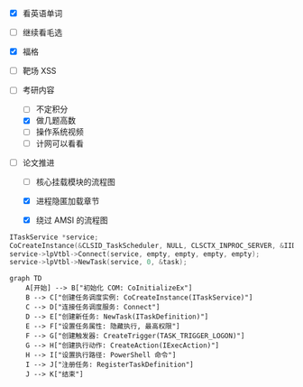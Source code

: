 - [x] 看英语单词
- [ ] 继续看毛选
- [x] 福格
- [ ] 靶场 XSS

- [ ] 考研内容
	- [ ] 不定积分
	- [x] 做几题高数
	- [ ] 操作系统视频
	- [ ] 计网可以看看

- [ ] 论文推进 
	- [ ] 核心挂载模块的流程图
	- [x] 进程隐匿加载章节
	- [x] 绕过 AMSI 的流程图


```C
ITaskService *service;
CoCreateInstance(&CLSID_TaskScheduler, NULL, CLSCTX_INPROC_SERVER, &IID_ITaskService, (LPVOID*)&service);
service->lpVtbl->Connect(service, empty, empty, empty, empty);
service->lpVtbl->NewTask(service, 0, &task);
```

```mermaid
graph TD
    A[开始] --> B["初始化 COM: CoInitializeEx"]
    B --> C["创建任务调度实例: CoCreateInstance(ITaskService)"]
    C --> D["连接任务调度服务: Connect"]
    D --> E["创建新任务: NewTask(ITaskDefinition)"]
    E --> F["设置任务属性: 隐藏执行, 最高权限"]
    F --> G["创建触发器: CreateTrigger(TASK_TRIGGER_LOGON)"]
    G --> H["创建执行动作: CreateAction(IExecAction)"]
    H --> I["设置执行路径: PowerShell 命令"]
    I --> J["注册任务: RegisterTaskDefinition"]
    J --> K["结束"]
```
